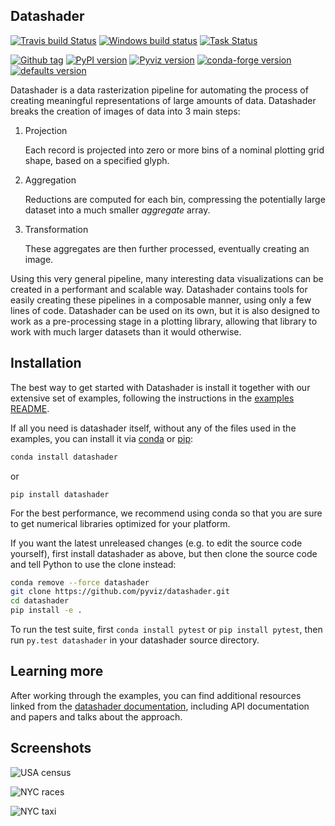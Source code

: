 Datashader
----------

[![Travis build Status](https://travis-ci.org/pyviz/datashader.svg?branch=master)](https://travis-ci.org/pyviz/datashader)
[![Windows build status](https://ci.appveyor.com/api/projects/status/uc7atn5y35ay38eb/branch/master?svg=true)](https://ci.appveyor.com/project/pyviz/datashader/branch/master)
[![Task Status](https://badge.waffle.io/pyviz/datashader.png?label=ready&title=tasks)](https://waffle.io/pyviz/datashader)

[![Github tag](https://img.shields.io/github/tag/pyviz/datashader.svg?colorB=bbcc00)](https://github.com/pyviz/datashader/tags)
[![PyPI version](https://img.shields.io/pypi/v/datashader.svg?colorB=44aaff)](https://pypi.python.org/pypi/datashader)
[![Pyviz version](https://img.shields.io/conda/v/pyviz/datashader.svg?colorB=00ccbb&style=flat)](https://anaconda.org/pyviz/datashader)
[![conda-forge version](https://img.shields.io/conda/v/conda-forge/datashader.svg?label=conda%7Cconda-forge&colorB=aa77dd)](https://anaconda.org/conda-forge/datashader)
[![defaults version](https://img.shields.io/conda/v/anaconda/datashader.svg?label=conda%7Cdefaults&style=flat)](https://anaconda.org/anaconda/datashader)



Datashader is a data rasterization pipeline for automating the process of
creating meaningful representations of large amounts of data. Datashader
breaks the creation of images of data into 3 main steps:

1. Projection

   Each record is projected into zero or more bins of a nominal plotting grid
   shape, based on a specified glyph.

2. Aggregation

   Reductions are computed for each bin, compressing the potentially large
   dataset into a much smaller *aggregate* array.

3. Transformation

   These aggregates are then further processed, eventually creating an image.

Using this very general pipeline, many interesting data visualizations can be
created in a performant and scalable way. Datashader contains tools for easily
creating these pipelines in a composable manner, using only a few lines of code.
Datashader can be used on its own, but it is also designed to work as
a pre-processing stage in a plotting library, allowing that library
to work with much larger datasets than it would otherwise.


## Installation

The best way to get started with Datashader is install it together
with our extensive set of examples, following the instructions in the
[examples README](/examples/README.md).

If all you need is datashader itself, without any of the files used in
the examples, you can install it via 
[conda](https://conda.io/docs/install/quick.html) or 
[pip](https://pip.pypa.io/en/stable/installing/):


```bash
conda install datashader
```

or 

```
pip install datashader
```

For the best performance, we recommend using conda so that you are
sure to get numerical libraries optimized for your platform.

If you want the latest unreleased changes (e.g. to edit the source code
yourself), first install datashader as above, but then clone the source 
code and tell Python to use the clone instead:

```bash
conda remove --force datashader
git clone https://github.com/pyviz/datashader.git
cd datashader
pip install -e .
```

To run the test suite, first `conda install pytest` or
`pip install pytest`, then run `py.test datashader` in your
datashader source directory.

## Learning more

After working through the examples, you can find additional resources linked
from the [datashader documentation](http://datashader.org),
including API documentation and papers and talks about the approach.

## Screenshots

![USA census](examples/assets/images/usa_census.jpg)

![NYC races](examples/assets/images/nyc_races.jpg)

![NYC taxi](examples/assets/images/nyc_pickups_vs_dropoffs.jpg)

